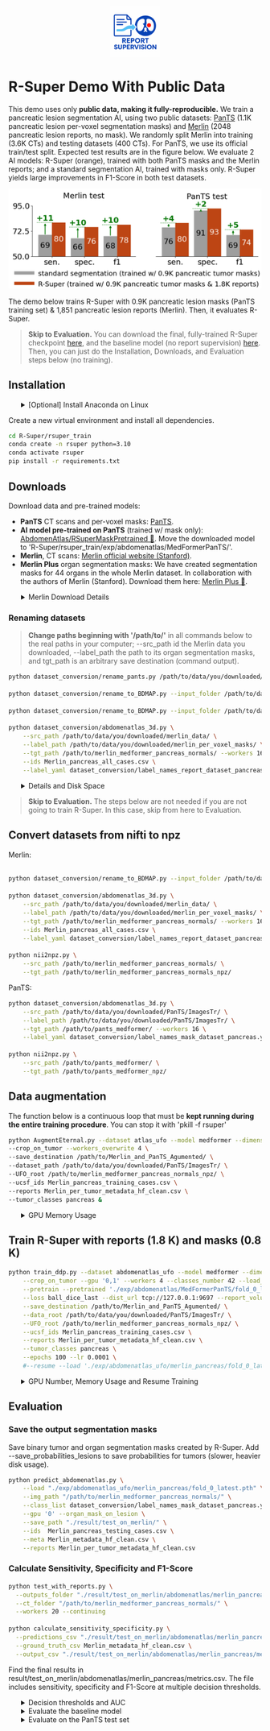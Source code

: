 <div align="center">
  <img src="../documents/logo.png" alt="logo" width="100" />
</div>

# R-Super Demo With Public Data

This demo uses only **public data, making it fully-reproducible.** We train a pancreatic lesion segmentation AI, using two public datasets: [PanTS](https://github.com/MrGiovanni/PanTS) (1.1K pancreatic lesion per-voxel segmentation masks) and [Merlin](https://stanfordaimi.azurewebsites.net/datasets/60b9c7ff-877b-48ce-96c3-0194c8205c40) (2048 pancreatic lesion reports, no mask). We randomly split Merlin into training (3.6K CTs) and testing datasets (400 CTs). For PanTS, we use its official train/test split. Expected test results are in the figure below. We evaluate 2 AI models: R-Super (orange), trained with both PanTS masks and the Merlin reports; and a standard segmentation AI, trained with masks only. R-Super yields large improvements in F1-Score in both test datasets.

![Pancreatic metrics](../documents/demo_results.png)

The demo below trains R-Super with 0.9K pancreatic lesion masks (PanTS training set) & 1,851 pancreatic lesion reports (Merlin). Then, it evaluates R-Super.

> **Skip to Evaluation.**
> You can download the final, fully-trained R-Super checkpoint [here](https://huggingface.co/AbdomenAtlas/R-SuperPanTSMerlin), and the baseline model (no report supervision) [here](https://huggingface.co/AbdomenAtlas/MedFormerPanTS). Then, you can just do the Installation, Downloads, and Evaluation steps below (no training).

## Installation

<details>
<summary style="margin-left: 25px;">[Optional] Install Anaconda on Linux</summary>
<div style="margin-left: 25px;">
    
```bash
wget https://repo.anaconda.com/archive/Anaconda3-2024.06-1-Linux-x86_64.sh
bash Anaconda3-2024.06-1-Linux-x86_64.sh -b -p ./anaconda3
./anaconda3/bin/conda init
source ~/.bashrc
```
</div>
</details>

Create a new virtual environment and install all dependencies.
```bash
cd R-Super/rsuper_train
conda create -n rsuper python=3.10
conda activate rsuper
pip install -r requirements.txt
```

## Downloads

Download data and pre-trained models:
- **PanTS** CT scans and per-voxel masks: [PanTS](https://github.com/MrGiovanni/PanTS).
- **AI model pre-trained on PanTS** (trained w/ mask only): [AbdomenAtlas/RSuperMaskPretrained 🤗](https://huggingface.co/AbdomenAtlas/MedFormerPanTS). Move the downloaded model to 'R-Super/rsuper_train/exp/abdomenatlas/MedFormerPanTS/'.
- **Merlin**, CT scans: [Merlin official website (Stanford)](https://stanfordaimi.azurewebsites.net/datasets/60b9c7ff-877b-48ce-96c3-0194c8205c40).
- **Merlin Plus** organ segmentation masks: We have created segmentation masks for 44 organs in the whole Merlin dataset. In collaboration with the authors of Merlin (Stanford). Download them here: [Merlin Plus 🤗](https://huggingface.co/datasets/AbdomenAtlas/MerlinPlus/).

<details>
<summary style="margin-left: 25px;">Merlin Download Details</summary>
<div style="margin-left: 25px;">
We cannot redistribute Merlin CTs, but it is easy to download. Click on the 'Merlin official website' link above, create an account and request access to Merlin.
You will get access immediately. Then, click on the link above again. In the page that will open, click "Download  (2970.90 GB)" in the top left corner. This will not download the dataset, but you will get another link, something like https://aimistanforddatasets01****&sp=rl. Copy and paste it in the command below. Run the command to download Merlin.

```bash
env -u http_proxy -u https_proxy -u HTTP_PROXY -u HTTPS_PROXY \
    HTTPS_PROXY=dummy.invalid NO_PROXY="*" \
    azcopy copy "paste_your_link_here" "/path/to/Merlin/download/destination/" --rec --recursive
```

</div>
</details>



### Renaming datasets
> **Change paths beginning with '/path/to/'** in all commands below to the real paths in your computer; --src_path id the Merlin data you downloaded, --label_path the path to its organ segmentation masks, and tgt_path is an arbitrary save destination (command output).

```bash
python dataset_conversion/rename_pants.py /path/to/data/you/downloaded/PanTS/ImagesTr/

python dataset_conversion/rename_to_BDMAP.py --input_folder /path/to/data/you/downloaded/merlin_data/ --mapping dataset_conversion/mapping_merlin.csv

python dataset_conversion/rename_to_BDMAP.py --input_folder /path/to/data/you/downloaded/merlin_per_voxel_masks/ --mapping dataset_conversion/mapping_merlin.csv --masks

python dataset_conversion/abdomenatlas_3d.py \
    --src_path /path/to/data/you/downloaded/merlin_data/ \
    --label_path /path/to/data/you/downloaded/merlin_per_voxel_masks/ \
    --tgt_path /path/to/merlin_medformer_pancreas_normals/ --workers 16 \
    --ids Merlin_pancreas_all_cases.csv \
    --label_yaml dataset_conversion/label_names_report_dataset_pancreas.yaml
```


<details>
<summary style="margin-left: 25px;">Details and Disk Space</summary>
<div style="margin-left: 25px;">
The command above converts all pancreatic lesion cases in Merlin (~2K) plus ~2K normals to the BDMAP_ID format (like AbdomenAtlas), and saves it in tgt_path. If you need to reduce disk usage, you can delete Merlin (src_path) after this step. 
</div>
</details>

> **Skip to Evaluation.**
> The steps below are not needed if you are not going to train R-Super. In this case, skip from here to Evaluation.

## Convert datasets from nifti to npz

Merlin:
```bash

python dataset_conversion/rename_to_BDMAP.py --input_folder /path/to/data/you/downloaded/merlin_per_voxel_masks/ --mapping dataset_conversion/mapping_merlin.csv --masks

python dataset_conversion/abdomenatlas_3d.py \
    --src_path /path/to/data/you/downloaded/merlin_data/ \
    --label_path /path/to/data/you/downloaded/merlin_per_voxel_masks/ \
    --tgt_path /path/to/merlin_medformer_pancreas_normals/ --workers 16 \
    --ids Merlin_pancreas_all_cases.csv \
    --label_yaml dataset_conversion/label_names_report_dataset_pancreas.yaml

python nii2npz.py \
    --src_path /path/to/merlin_medformer_pancreas_normals/ \
    --tgt_path /path/to/merlin_medformer_pancreas_normals_npz/
```

PanTS:
```bash
python dataset_conversion/abdomenatlas_3d.py \
    --src_path /path/to/data/you/downloaded/PanTS/ImagesTr/ \
    --label_path /path/to/data/you/downloaded/PanTS/ImagesTr/ \
    --tgt_path /path/to/pants_medformer/ --workers 16 \
    --label_yaml dataset_conversion/label_names_mask_dataset_pancreas.yaml

python nii2npz.py \
    --src_path /path/to/pants_medformer/ \
    --tgt_path /path/to/pants_medformer_npz/
```



##  Data augmentation

The function below is a continuous loop that must be **kept running during the entire training procedure**. You can stop it with 'pkill -f rsuper'

```bash
python AugmentEternal.py --dataset atlas_ufo --model medformer --dimension 3d --batch_size 2 \
--crop_on_tumor --workers_overwrite 4 \
--save_destination /path/to/Merlin_and_PanTS_Agumented/ \
--dataset_path /path/to/data/you/downloaded/PanTS/ImagesTr/ \
--UFO_root /path/to/merlin_medformer_pancreas_normals_npz/ \
--ucsf_ids Merlin_pancreas_training_cases.csv \
--reports Merlin_per_tumor_metadata_hf_clean.csv \
--tumor_classes pancreas &
```

<details>
<summary style="margin-left: 25px;">GPU Memory Usage</summary>
<div style="margin-left: 25px;">
Our AI uses >30GB of GPU memory. To reduce it to ~20GB, add --crop_size 96 to the code above (default crop_size is 128)
</div>
</details>

## Train R-Super with reports (1.8 K) and masks (0.8 K)

```bash
python train_ddp.py --dataset abdomenatlas_ufo --model medformer --dimension 3d --batch_size 4 --unique_name merlin_pancreas \
    --crop_on_tumor --gpu '0,1' --workers 4 --classes_number 42 --load_augmented \
    --pretrain --pretrained './exp/abdomenatlas/MedFormerPanTS/fold_0_latest.pth' \
    --loss ball_dice_last --dist_url tcp://127.0.0.1:9697 --report_volume_loss_basic 0.1 \
    --save_destination /path/to/Merlin_and_PanTS_Agumented/ \
    --data_root /path/to/data/you/downloaded/PanTS/ImagesTr/ \
    --UFO_root /path/to/merlin_medformer_pancreas_normals_npz/ \
    --ucsf_ids Merlin_pancreas_training_cases.csv \
    --reports Merlin_per_tumor_metadata_hf_clean.csv \
    --tumor_classes pancreas \
    --epochs 100 --lr 0.0001 \
    #--resume --load './exp/abdomenatlas_ufo/merlin_pancreas/fold_0_latest.pth'
```

<details>
<summary style="margin-left: 25px;">GPU Number, Memory Usage and Resume Training</summary>
<div style="margin-left: 25px;">

- crop_size: our AI uses >30GB of GPU memory. To reduce it to ~20GB, add --crop_size 96 to the code above (default crop_size is 128), and substitute the pretrained model by a small one (to be released): "--pretrained './exp/abdomenatlas/MedFormerPanTS/fold_0_latest.pth'" becomes "--pretrained './exp/abdomenatlas/MedFormerPanTS_crop96/fold_0_latest.pth'" 
- resume training: if you want to resume training from a previous run, uncomment the last line in the command above 
- gpu: The command above trains on 2 gpus. To train on 1 gpu, set --gpu '0' and --batch_size 2. To train on 4 GPUs: --gpu '0,1,2,3' --batch_size 8. Batch size is total, not per-gpu. We recoment batch size >= 2*(number of GPUs). --gpu takes the indices of the GPUs that you want to use.
</div>
</details>

## Evaluation

### Save the output segmentation masks


Save binary tumor and organ segmentation masks created by R-Super. Add --save_probabilities_lesions to save probabilities for tumors (slower, heavier disk usage).
```bash
python predict_abdomenatlas.py \
    --load "./exp/abdomenatlas_ufo/merlin_pancreas/fold_0_latest.pth" \
    --img_path "/path/to/merlin_medformer_pancreas_normals/" \
    --class_list dataset_conversion/label_names_mask_dataset_pancreas.yaml \
    --gpu '0' --organ_mask_on_lesion \
    --save_path "./result/test_on_merlin/" \
    --ids  Merlin_pancreas_testing_cases.csv \
    --meta Merlin_metadata_hf_clean.csv \
    --reports Merlin_per_tumor_metadata_hf_clean.csv
```

### Calculate Sensitivity, Specificity and F1-Score

```bash
python test_with_reports.py \
  --outputs_folder "./result/test_on_merlin/abdomenatlas/merlin_pancreas/" \
  --ct_folder "/path/to/merlin_medformer_pancreas_normals/" \
  --workers 20 --continuing

python calculate_sensitivity_specificity.py \
  --predictions_csv "./result/test_on_merlin/abdomenatlas/merlin_pancreas/tumor_detection_results.csv" \
  --ground_truth_csv Merlin_metadata_hf_clean.csv \
  --output_csv "./result/test_on_merlin/abdomenatlas/merlin_pancreas/metrics.csv"
```

Find the final results in result/test_on_merlin/abdomenatlas/merlin_pancreas/metrics.csv. The file includes sensitivity, specificity and F1-Score at multiple decision thresholds.

<details>
<summary style="margin-left: 25px;">Decision thresholds and AUC</summary>
<div style="margin-left: 25px;">

For speed, we only saved binary tumor segmentation masks. To calculate sensitivity, specificity and F1-Score, we threshold the volume of the predicted tumor. Only if the predicted tumor is larger than the threshold, we consider that the patient has a tumor. The file metrics.csv shows performance at multiple volume thresholds. Instead of using volume thresholds, you can save tumor probabilities in predict_abdomenatlas.py (add --save_probabilities_lesions), and later use eval_AUC.py, followed by calculate_sensitivity_specificity_F1_AUC.py to calculate AUC, sensitivity, specificity and F1-Score at multiple **confidence** (and volume, optionally) thresholds.
</div>
</details>

<details>
<summary style="margin-left: 25px;">Evaluate the baseline model</summary>
<div style="margin-left: 25px;">

All our evaluation code is set to evaluate R-Super. To evaluate the baseline model (trained with segmentation masks only, no reports), follow the procedure below (we just changed merlin_pancreas -> MedFormerPanTS):

```bash
python predict_abdomenatlas.py \
    --load "./exp/abdomenatlas_ufo/MedFormerPanTS/fold_0_latest.pth" \
    --img_path "/path/to/merlin_medformer_pancreas_normals/" \
    --class_list dataset_conversion/label_names_mask_dataset_pancreas.yaml \
    --gpu '0' --organ_mask_on_lesion \
    --save_path "./result/test_on_merlin/" \
    --ids  Merlin_pancreas_testing_cases.csv

python test_with_reports.py \
  --outputs_folder "./result/test_on_merlin/abdomenatlas/MedFormerPanTS/" \
  --ct_folder "/path/to/merlin_medformer_pancreas_normals/" \
  --workers 20 --continuing

python calculate_sensitivity_specificity.py \
  --predictions_csv "./result/test_on_merlin/abdomenatlas/MedFormerPanTS/tumor_detection_results.csv" \
  --ground_truth_csv Merlin_metadata_hf_clean.csv \
  --output_csv "./result/test_on_merlin/abdomenatlas/MedFormerPanTS/metrics.csv"
```

</div>
</details>


<details>
<summary style="margin-left: 25px;">Evaluate on the PanTS test set</summary>
<div style="margin-left: 25px;">

```bash
python predict_abdomenatlas.py \
    --load "./exp/abdomenatlas_ufo/merlin_pancreas/fold_0_latest.pth" \
    --img_path /path/to/data/you/downloaded/PanTS/ImagesTe/
    --class_list dataset_conversion/label_names_mask_dataset_pancreas.yaml \
    --gpu '0' --organ_mask_on_lesion \
    --save_path "./result/test_on_pants/" \
    --ids  pants_test_set.csv

python test_with_reports.py \
  --outputs_folder "./result/test_on_pants/abdomenatlas/merlin_pancreas/" \
  --ct_folder /path/to/data/you/downloaded/PanTS/ImagesTe/ \
  --workers 20 --continuing

python calculate_sensitivity_specificity.py \
  --predictions_csv "./result/test_on_pants/abdomenatlas/merlin_pancreas/tumor_detection_results.csv" \
  --ground_truth_csv metadata_pants.csv \
  --output_csv "./result/test_on_pants/abdomenatlas/merlin_pancreas/metrics.csv"
```

</div>
</details>
